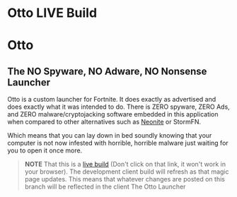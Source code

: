 # Otto LIVE Build 
# Otto

## The NO Spyware, NO Adware, NO Nonsense Launcher

Otto is a custom launcher for Fortnite. It does exactly as advertised and does exactly what it was intended to do. There is ZERO spyware, ZERO Ads, and ZERO malware/cryptojacking software embedded in this application when compared to other alternatives such as [Neonite](https://github.com/NeoniteDev) or StormFN.

Which means that you can lay down in bed soundly knowing that your computer is not now infested with horrible, horrible malware just waiting for you to open it once more.



> **NOTE** That this is a [live build](https://trail-blaze.github.io/Otto/) (Don't click on that link, it won't work in your browser). The development client build will refresh as that magic page updates.
> This means that whatever changes are posted on this branch will be reflected in the client
The Otto Launcher
